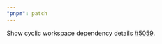 ```yaml
---
"pnpm": patch
---
```


Show cyclic workspace dependency details [#5059](https://github.com/pnpm/pnpm/issues/5059).

